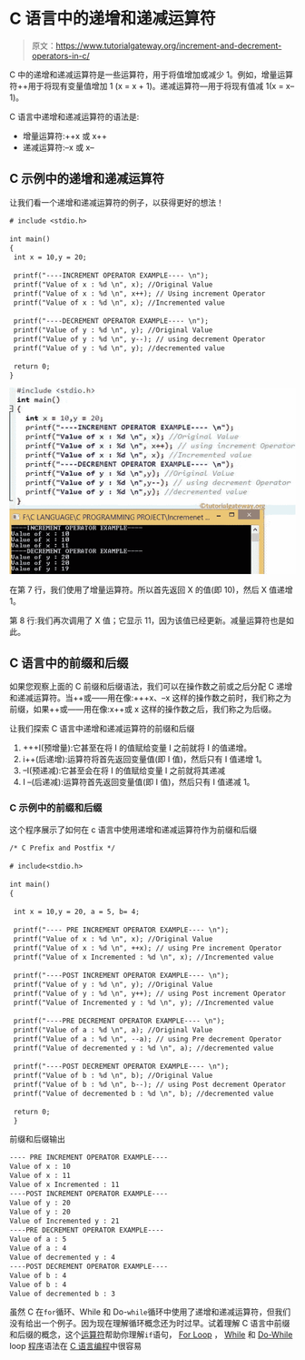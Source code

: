 # C 语言中的递增和递减运算符

> 原文：<https://www.tutorialgateway.org/increment-and-decrement-operators-in-c/>

C 中的递增和递减运算符是一些运算符，用于将值增加或减少 1。例如，增量运算符++用于将现有变量值增加 1 (x = x + 1)。递减运算符––用于将现有值减 1(x = x–1)。

C 语言中递增和递减运算符的语法是:

*   增量运算符:++x 或 x++
*   递减运算符:–x 或 x–

## C 示例中的递增和递减运算符

让我们看一个递增和递减运算符的例子，以获得更好的想法！

```
# include <stdio.h> 

int main()
{
 int x = 10,y = 20;

 printf("----INCREMENT OPERATOR EXAMPLE---- \n");
 printf("Value of x : %d \n", x); //Original Value
 printf("Value of x : %d \n", x++); // Using increment Operator
 printf("Value of x : %d \n", x); //Incremented value

 printf("----DECREMENT OPERATOR EXAMPLE---- \n");
 printf("Value of y : %d \n", y); //Original Value
 printf("Value of y : %d \n", y--); // using decrement Operator
 printf("Value of y : %d \n", y); //decremented value

 return 0;
}
```

![Increment and decrement operators in c](img/d9ae1aebb1d20e6aabf9f5d58fee5f6d.png)

在第 7 行，我们使用了增量运算符。所以首先返回 X 的值(即 10)，然后 X 值递增 1。

第 8 行:我们再次调用了 X 值；它显示 11，因为该值已经更新。减量运算符也是如此。

## C 语言中的前缀和后缀

如果您观察上面的 C 前缀和后缀语法，我们可以在操作数之前或之后分配 C 递增和递减运算符。当++或——用在像:+++x、–x 这样的操作数之前时，我们称之为前缀，如果++或——用在像:x++或 x 这样的操作数之后，我们称之为后缀。

让我们探索 C 语言中递增和递减运算符的前缀和后缀

1.  +++I(预增量):它甚至在将 I 的值赋给变量 I 之前就将 I 的值递增。
2.  i++(后递增):运算符将首先返回变量值(即 I 值)，然后只有 I 值递增 1。
3.  –I(预递减):它甚至会在将 I 的值赋给变量 I 之前就将其递减
4.  I –(后递减):运算符首先返回变量值(即 I 值)，然后只有 I 值递减 1。

### C 示例中的前缀和后缀

这个程序展示了如何在 c 语言中使用递增和递减运算符作为前缀和后缀

```
/* C Prefix and Postfix */

# include<stdio.h> 

int main()
{

 int x = 10,y = 20, a = 5, b= 4;

 printf("---- PRE INCREMENT OPERATOR EXAMPLE---- \n");
 printf("Value of x : %d \n", x); //Original Value
 printf("Value of x : %d \n", ++x); // using Pre increment Operator
 printf("Value of x Incremented : %d \n", x); //Incremented value

 printf("----POST INCREMENT OPERATOR EXAMPLE---- \n");
 printf("Value of y : %d \n", y); //Original Value
 printf("Value of y : %d \n", y++); // using Post increment Operator
 printf("Value of Incremented y : %d \n", y); //Incremented value

 printf("----PRE DECREMENT OPERATOR EXAMPLE---- \n");
 printf("Value of a : %d \n", a); //Original Value
 printf("Value of a : %d \n", --a); // using Pre decrement Operator
 printf("Value of decremented y : %d \n", a); //decremented value

 printf("----POST DECREMENT OPERATOR EXAMPLE---- \n");
 printf("Value of b : %d \n", b); //Original Value
 printf("Value of b : %d \n", b--); // using Post decrement Operator
 printf("Value of decremented b : %d \n", b); //decremented value

 return 0;
 }
```

前缀和后缀输出

```
---- PRE INCREMENT OPERATOR EXAMPLE---- 
Value of x : 10 
Value of x : 11 
Value of x Incremented : 11 
----POST INCREMENT OPERATOR EXAMPLE---- 
Value of y : 20 
Value of y : 20 
Value of Incremented y : 21 
----PRE DECREMENT OPERATOR EXAMPLE---- 
Value of a : 5 
Value of a : 4 
Value of decremented y : 4 
----POST DECREMENT OPERATOR EXAMPLE---- 
Value of b : 4 
Value of b : 4 
Value of decremented b : 3 
```

虽然 C 在`for`循环、While 和 Do-`while`循环中使用了递增和递减运算符，但我们没有给出一个例子。因为现在理解循环概念还为时过早。试着理解 C 语言中前缀和后缀的概念，这个[运算符](https://www.tutorialgateway.org/c-programming-operators/)帮助你理解`if`语句， [For Loop](https://www.tutorialgateway.org/for-loop-in-c-programming/) ， [While](https://www.tutorialgateway.org/while-loop-in-c/) 和 [Do-While](https://www.tutorialgateway.org/do-while-loop-in-c/) loop [程序](https://www.tutorialgateway.org/c-programming-examples/)语法在 [C 语言编程](https://www.tutorialgateway.org/c-programming/)中很容易